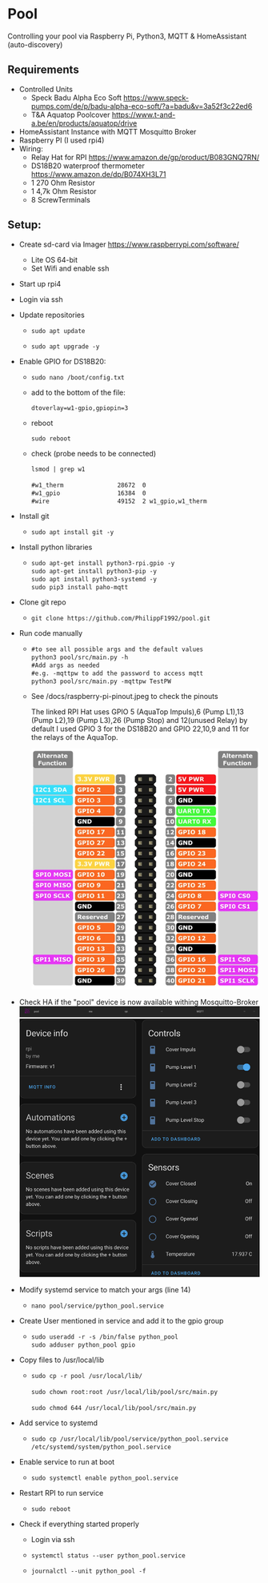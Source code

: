 # Pool

Controlling your pool via Raspberry Pi, Python3, MQTT & HomeAssistant (auto-discovery)
## Requirements
* Controlled Units
    * Speck Badu Alpha Eco Soft https://www.speck-pumps.com/de/p/badu-alpha-eco-soft/?a=badu&v=3a52f3c22ed6
    * T&A Aquatop Poolcover https://www.t-and-a.be/en/products/aquatop/drive
* HomeAssistant Instance with MQTT Mosquitto Broker
* Raspberry PI (I used rpi4)
* Wiring:
    * Relay Hat for RPI https://www.amazon.de/gp/product/B083GNQ7RN/
    * DS18B20 waterproof thermometer https://www.amazon.de/dp/B074XH3L71
    * 1 270 Ohm Resistor
    * 1 4,7k Ohm Resistor
    * 8 ScrewTerminals 
## Setup:
* Create sd-card via Imager https://www.raspberrypi.com/software/
    * Lite OS 64-bit
    * Set Wifi and enable ssh 
* Start up rpi4
* Login via ssh
* Update repositories
    *   ```shell 
        sudo apt update 
        ```
    *   ```shell 
        sudo apt upgrade -y 
        ```
* Enable GPIO for DS18B20: 
    *   ```shell
        sudo nano /boot/config.txt
        ```
    * add to the bottom of the file:
        ```shell
        dtoverlay=w1-gpio,gpiopin=3
        ```
    * reboot
        ```shell
        sudo reboot
        ```
    * check (probe needs to be connected)
        ```shell
        lsmod | grep w1
        
        #w1_therm               28672  0
        #w1_gpio                16384  0
        #wire                   49152  2 w1_gpio,w1_therm
        ```

* Install git
    *   ```shell 
        sudo apt install git -y 
        ```
* Install python libraries
    *   ```shell 
        sudo apt-get install python3-rpi.gpio -y
        sudo apt-get install python3-pip -y
        sudo apt install python3-systemd -y 
        sudo pip3 install paho-mqtt
        ```
* Clone git repo
    *   ```shell 
        git clone https://github.com/PhilippF1992/pool.git
        ```

* Run code manually
    *   ```shell 
        #to see all possible args and the default values
        python3 pool/src/main.py -h 
        #Add args as needed
        #e.g. -mqttpw to add the password to access mqtt
        python3 pool/src/main.py -mqttpw TestPW
        ```
    * See /docs/raspberry-pi-pinout.jpeg to check the pinouts

        The linked RPI Hat uses GPIO 5 (AquaTop Impuls),6 (Pump L1),13 (Pump L2),19 (Pump L3),26 (Pump Stop) and 12(unused Relay) by default
        I used GPIO 3 for the DS18B20 and GPIO 22,10,9 and 11 for the relays of the AquaTop.

        ![alt text](https://github.com/PhilippF1992/pool/blob/main/docs/raspberry-pi-pinout.jpeg?raw=true)

* Check HA if the "pool" device is now available withing Mosquitto-Broker
    ![alt text](https://github.com/PhilippF1992/pool/blob/main/docs/DeviceInHA.png?raw=true)
    ![alt text](https://github.com/PhilippF1992/pool/blob/main/docs/DeviceInHADetail.png?raw=true)

* Modify systemd service to match your args (line 14) 
    *   ```shell 
        nano pool/service/python_pool.service
        ```
* Create User mentioned in service and add it to the gpio group
    *   ```shell 
        sudo useradd -r -s /bin/false python_pool
        sudo adduser python_pool gpio
        ```
* Copy files to /usr/local/lib
    *   ```shell 
        sudo cp -r pool /usr/local/lib/

        sudo chown root:root /usr/local/lib/pool/src/main.py

        sudo chmod 644 /usr/local/lib/pool/src/main.py
        ```
* Add service to systemd 
    *   ```shell 
        sudo cp /usr/local/lib/pool/service/python_pool.service /etc/systemd/system/python_pool.service 
        ```
* Enable service to run at boot
    *   ```shell 
        sudo systemctl enable python_pool.service
        ```
* Restart RPI to run service
    *   ```shell
        sudo reboot
        ```

* Check if everything started properly
    * Login via ssh
    *   ```shell
        systemctl status --user python_pool.service
        ```
    *   ```shell
        journalctl --unit python_pool -f        
        ```
    